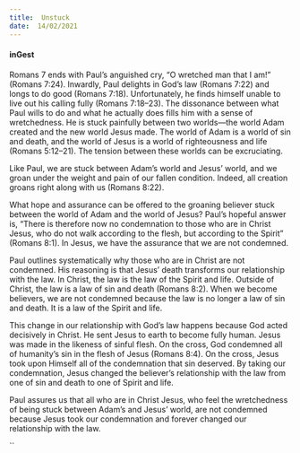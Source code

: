 ```yaml
---
title:  Unstuck
date:  14/02/2021
---
```


#### inGest

Romans 7 ends with Paul’s anguished cry, “O wretched man that I am!” (Romans 7:24). Inwardly, Paul delights in God’s law (Romans 7:22) and longs to do good (Romans 7:18). Unfortunately, he finds himself unable to live out his calling fully (Romans 7:18–23). The dissonance between what Paul wills to do and what he actually does fills him with a sense of wretchedness. He is stuck painfully between two worlds—the world Adam created and the new world Jesus made. The world of Adam is a world of sin and death, and the world of Jesus is a world of righteousness and life (Romans 5:12–21). The tension between these worlds can be excruciating.

Like Paul, we are stuck between Adam’s world and Jesus’ world, and we groan under the weight and pain of our fallen condition. Indeed, all creation groans right along with us (Romans 8:22).

What hope and assurance can be offered to the groaning believer stuck between the world of Adam and the world of Jesus? Paul’s hopeful answer is, “There is therefore now no condemnation to those who are in Christ Jesus, who do not walk according to the flesh, but according to the Spirit” (Romans 8:1). In Jesus, we have the assurance that we are not condemned.

Paul outlines systematically why those who are in Christ are not condemned. His reasoning is that Jesus’ death transforms our relationship with the law. In Christ, the law is the law of the Spirit and life. Outside of Christ, the law is a law of sin and death (Romans 8:2). When we become believers, we are not condemned because the law is no longer a law of sin and death. It is a law of the Spirit and life.

This change in our relationship with God’s law happens because God acted decisively in Christ. He sent Jesus to earth to become fully human. Jesus was made in the likeness of sinful flesh. On the cross, God condemned all of humanity’s sin in the flesh of Jesus (Romans 8:4). On the cross, Jesus took upon Himself all of the condemnation that sin deserved. By taking our condemnation, Jesus changed the believer’s relationship with the law from one of sin and death to one of Spirit and life.

Paul assures us that all who are in Christ Jesus, who feel the wretchedness of being stuck between Adam’s and Jesus’ world, are not condemned because Jesus took our condemnation and forever changed our relationship with the law.

``